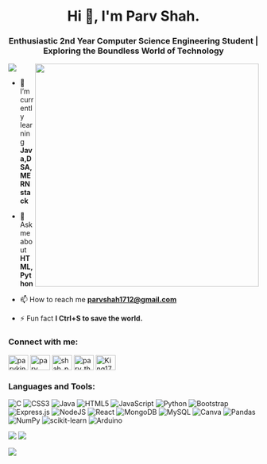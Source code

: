 <h1 align="center">Hi 👋, I'm Parv Shah.</h1>
<h3 align="center">Enthusiastic 2nd Year Computer Science Engineering Student | Exploring the Boundless World of Technology</h3>
<img align="right" width="450" src="https://miro.medium.com/v2/resize:fit:1358/0*ygaHmPjQnVmEApdT.gif"> 

[![](https://visitcount.itsvg.in/api?id=parv-the-coder&icon=9&color=0)](https://visitcount.itsvg.in)

- 🌱 I’m currently learning **Java,DSA,MERN stack**

- 💬 Ask me about **HTML,Python**

- 📫 How to reach me **parvshah1712@gmail.com**

- ⚡ Fun fact **I Ctrl+S to save the world.**

<h3 align="left">Connect with me:</h3>
<p align="left">
<a href="https://twitter.com/parvking" target="blank"><img align="center" src="https://raw.githubusercontent.com/rahuldkjain/github-profile-readme-generator/master/src/images/icons/Social/twitter.svg" alt="parvking" height="30" width="40" /></a>
<a href="https://linkedin.com/in/parv shah" target="blank"><img align="center" src="https://raw.githubusercontent.com/rahuldkjain/github-profile-readme-generator/master/src/images/icons/Social/linked-in-alt.svg" alt="parv shah" height="30" width="40" /></a>
<a href="https://instagram.com/shah_parv_king" target="blank"><img align="center" src="https://raw.githubusercontent.com/rahuldkjain/github-profile-readme-generator/master/src/images/icons/Social/instagram.svg" alt="shah_parv_king" height="30" width="40" /></a>
<a href="https://www.codechef.com/users/parv_the_coder" target="blank"><img align="center" src="https://cdn.jsdelivr.net/npm/simple-icons@3.1.0/icons/codechef.svg" alt="parv_the_coder" height="30" width="40" /></a>
<a href="https://discord.gg/King1712#0810" target="blank"><img align="center" src="https://raw.githubusercontent.com/rahuldkjain/github-profile-readme-generator/master/src/images/icons/Social/discord.svg" alt="King1712#0810" height="30" width="40" /></a>
</p>

<h3 align="left">Languages and Tools:</h3>


![C](https://img.shields.io/badge/c-%2300599C.svg?style=for-the-badge&logo=c&logoColor=white) ![CSS3](https://img.shields.io/badge/css3-%231572B6.svg?style=for-the-badge&logo=css3&logoColor=white) ![Java](https://img.shields.io/badge/java-%23ED8B00.svg?style=for-the-badge&logo=java&logoColor=white) ![HTML5](https://img.shields.io/badge/html5-%23E34F26.svg?style=for-the-badge&logo=html5&logoColor=white) ![JavaScript](https://img.shields.io/badge/javascript-%23323330.svg?style=for-the-badge&logo=javascript&logoColor=%23F7DF1E) ![Python](https://img.shields.io/badge/python-3670A0?style=for-the-badge&logo=python&logoColor=ffdd54) ![Bootstrap](https://img.shields.io/badge/bootstrap-%23563D7C.svg?style=for-the-badge&logo=bootstrap&logoColor=white) ![Express.js](https://img.shields.io/badge/express.js-%23404d59.svg?style=for-the-badge&logo=express&logoColor=%2361DAFB) ![NodeJS](https://img.shields.io/badge/node.js-6DA55F?style=for-the-badge&logo=node.js&logoColor=white) ![React](https://img.shields.io/badge/react-%2320232a.svg?style=for-the-badge&logo=react&logoColor=%2361DAFB) ![MongoDB](https://img.shields.io/badge/MongoDB-%234ea94b.svg?style=for-the-badge&logo=mongodb&logoColor=white) ![MySQL](https://img.shields.io/badge/mysql-%2300f.svg?style=for-the-badge&logo=mysql&logoColor=white) ![Canva](https://img.shields.io/badge/Canva-%2300C4CC.svg?style=for-the-badge&logo=Canva&logoColor=white) ![Pandas](https://img.shields.io/badge/pandas-%23150458.svg?style=for-the-badge&logo=pandas&logoColor=white) ![NumPy](https://img.shields.io/badge/numpy-%23013243.svg?style=for-the-badge&logo=numpy&logoColor=white) ![scikit-learn](https://img.shields.io/badge/scikit--learn-%23F7931E.svg?style=for-the-badge&logo=scikit-learn&logoColor=white) ![Arduino](https://img.shields.io/badge/-Arduino-00979D?style=for-the-badge&logo=Arduino&logoColor=white)

![](https://github-readme-streak-stats.herokuapp.com/?user=parv-the-coder&theme=dark&hide_border=false)
![](https://github-readme-stats.vercel.app/api?username=parv-the-coder&theme=dark&hide_border=false&include_all_commits=false&count_private=false)

![](https://github-readme-stats.vercel.app/api/top-langs/?username=parv-the-coder&theme=dark&hide_border=false&include_all_commits=false&count_private=false&layout=compact)



